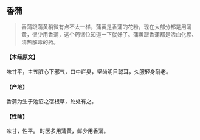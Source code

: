 ## 香蒲

> 香蒲跟蒲黄稍微有点不太一样，蒲黄是香蒲的花粉，现在大部分都是用蒲黄，很少用香蒲，这个药诸位知道一下就好了。蒲黄跟香蒲都是活血化瘀、清热解毒的药。

#### 【本经原文】
味甘平，主五脏心下邪气，口中烂臭，坚齿明目聪耳，久服轻身耐老。
#### 【产地】
香蒲为生于池沼之宿根草，处处有之。
#### 【性味】
味甘，性平。
时医多用蒲黄，鲜少用香蒲。